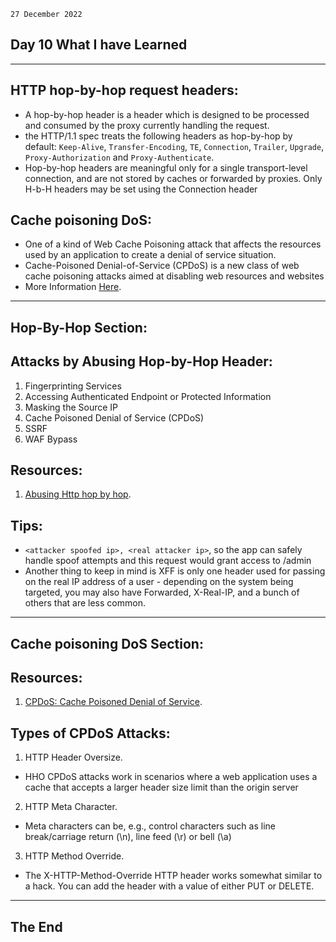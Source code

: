 `27 December 2022`

## **Day 10 What I have Learned**

* * *

## **HTTP hop-by-hop request headers**:

- A hop-by-hop header is a header which is designed to be processed and consumed by the proxy currently handling the request.
- the HTTP/1.1 spec treats the following headers as hop-by-hop by default: `Keep-Alive`, `Transfer-Encoding`, `TE`, `Connection`, `Trailer`, `Upgrade`, `Proxy-Authorization` and `Proxy-Authenticate`.
- Hop-by-hop headers are meaningful only for a single transport-level connection, and are not stored by caches or forwarded by proxies.
    Only H-b-H headers may be set using the Connection header

## **Cache poisoning DoS**:

- One of a kind of Web Cache Poisoning attack that affects the resources used by an application to create a denial of service situation.
- Cache-Poisoned Denial-of-Service (CPDoS) is a new class of web cache poisoning attacks aimed at disabling web resources and websites
- More Information [Here](https://cpdos.org).

* * *

## **Hop-By-Hop Section**:
## **Attacks by Abusing Hop-by-Hop Header**:
1. Fingerprinting Services
2. Accessing Authenticated Endpoint or Protected Information 
3. Masking the Source IP 
4. Cache Poisoned Denial of Service (CPDoS)
5. SSRF
6. WAF Bypass
## **Resources**:

1.  [Abusing Http hop by hop](https://nathandavison.com/blog/abusing-http-hop-by-hop-request-headers).

## **Tips**:

- `<attacker spoofed ip>, <real attacker ip>`, so the app can safely handle spoof attempts and this request would grant access to /admin
- Another thing to keep in mind is XFF is only one header used for passing on the real IP address of a user - depending on the system being targeted, you may also have Forwarded, X-Real-IP, and a bunch of others that are less common.
***
## **Cache poisoning DoS Section**:
## **Resources**:
1. [CPDoS: Cache Poisoned Denial of Service](https://cpdos.org/).
## **Types of CPDoS Attacks**:
1. HTTP Header Oversize.
- HHO CPDoS attacks work in scenarios where a web application uses a cache that accepts a larger header size limit than the origin server
2. HTTP Meta Character.
- Meta characters can be, e.g., control characters such as line break/carriage return (\n), line feed (\r) or bell (\a)
3. HTTP Method Override.
- The X-HTTP-Method-Override HTTP header works somewhat similar to a hack. You can add the header with a value of either PUT or DELETE.
***
## **The End**